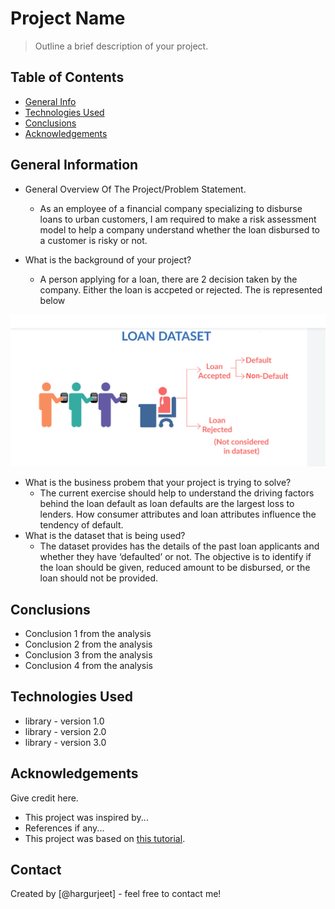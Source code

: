 # Project Name
> Outline a brief description of your project.


## Table of Contents
* [General Info](#general-information)
* [Technologies Used](#technologies-used)
* [Conclusions](#conclusions)
* [Acknowledgements](#acknowledgements)

<!-- You can include any other section that is pertinent to your problem -->

## General Information
- General Overview Of The Project/Problem Statement.
  -   As an employee of a financial company specializing to disburse loans to urban customers, I am required to make a risk assessment model to help a company understand whether the loan disbursed to a customer is risky or not. 
 
- What is the background of your project?
  - A person applying for a loan, there are 2 decision taken by the company. Either the loan is accpeted or rejected. The is represented below
  
![alt text](https://github.com/hargurjeet/Lending-Club-CaseStudy/blob/main/loan_dataset.PNG)

- What is the business probem that your project is trying to solve?
  - The current exercise should help to understand the driving factors behind the loan default as loan defaults are the largest loss to lenders. How consumer attributes and loan attributes influence the tendency of default.
- What is the dataset that is being used?
  - The dataset provides has the details of the past loan applicants and whether they have ‘defaulted’ or not. The objective is to identify if the loan should be given, reduced amount to be disbursed, or the loan should not be provided.

<!-- You don't have to answer all the questions - just the ones relevant to your project. -->

## Conclusions
- Conclusion 1 from the analysis
- Conclusion 2 from the analysis
- Conclusion 3 from the analysis
- Conclusion 4 from the analysis

<!-- You don't have to answer all the questions - just the ones relevant to your project. -->


## Technologies Used
- library - version 1.0
- library - version 2.0
- library - version 3.0

<!-- As the libraries versions keep on changing, it is recommended to mention the version of library used in this project -->

## Acknowledgements
Give credit here.
- This project was inspired by...
- References if any...
- This project was based on [this tutorial](https://www.example.com).


## Contact
Created by [@hargurjeet] - feel free to contact me!


<!-- Optional -->
<!-- ## License -->
<!-- This project is open source and available under the [... License](). -->

<!-- You don't have to include all sections - just the one's relevant to your project -->
